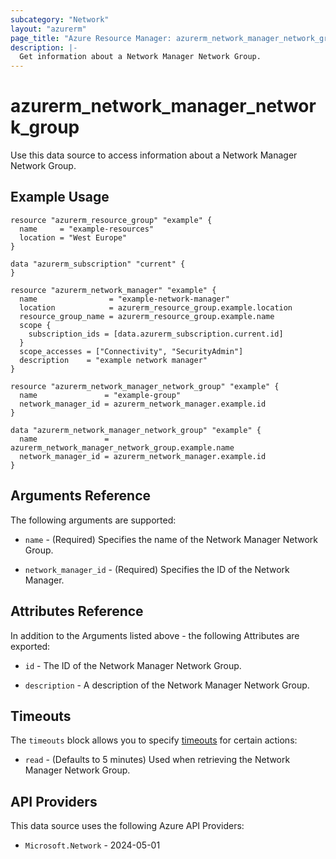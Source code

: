 ```yaml
---
subcategory: "Network"
layout: "azurerm"
page_title: "Azure Resource Manager: azurerm_network_manager_network_group"
description: |-
  Get information about a Network Manager Network Group.
---
```


# azurerm_network_manager_network_group

Use this data source to access information about a Network Manager Network Group.

## Example Usage

```hcl
resource "azurerm_resource_group" "example" {
  name     = "example-resources"
  location = "West Europe"
}

data "azurerm_subscription" "current" {
}

resource "azurerm_network_manager" "example" {
  name                = "example-network-manager"
  location            = azurerm_resource_group.example.location
  resource_group_name = azurerm_resource_group.example.name
  scope {
    subscription_ids = [data.azurerm_subscription.current.id]
  }
  scope_accesses = ["Connectivity", "SecurityAdmin"]
  description    = "example network manager"
}

resource "azurerm_network_manager_network_group" "example" {
  name               = "example-group"
  network_manager_id = azurerm_network_manager.example.id
}

data "azurerm_network_manager_network_group" "example" {
  name               = azurerm_network_manager_network_group.example.name
  network_manager_id = azurerm_network_manager.example.id
}
```

## Arguments Reference

The following arguments are supported:

* `name` - (Required) Specifies the name of the Network Manager Network Group.

* `network_manager_id` - (Required) Specifies the ID of the Network Manager.


## Attributes Reference

In addition to the Arguments listed above - the following Attributes are exported:

* `id` - The ID of the Network Manager Network Group.

* `description` - A description of the Network Manager Network Group.
 
## Timeouts

The `timeouts` block allows you to specify [timeouts](https://www.terraform.io/language/resources/syntax#operation-timeouts) for certain actions:

* `read` - (Defaults to 5 minutes) Used when retrieving the Network Manager Network Group.

## API Providers
<!-- This section is generated, changes will be overwritten -->
This data source uses the following Azure API Providers:

* `Microsoft.Network` - 2024-05-01
